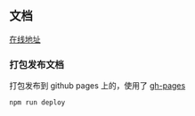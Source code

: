 ## 文档

[在线地址](https://ukelli.github.io/uklli-ui-document)


### 打包发布文档

打包发布到 github pages 上的，使用了 [gh-pages](https://github.com/tschaub/gh-pages)

```shell
npm run deploy
```
